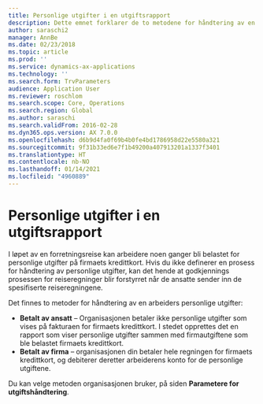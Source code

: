```yaml
---
title: Personlige utgifter i en utgiftsrapport
description: Dette emnet forklarer de to metodene for håndtering av en arbeiders personlige utgifter i Microsoft Dynamics 365 Finance.
author: saraschi2
manager: AnnBe
ms.date: 02/23/2018
ms.topic: article
ms.prod: ''
ms.service: dynamics-ax-applications
ms.technology: ''
ms.search.form: TrvParameters
audience: Application User
ms.reviewer: roschlom
ms.search.scope: Core, Operations
ms.search.region: Global
ms.author: saraschi
ms.search.validFrom: 2016-02-28
ms.dyn365.ops.version: AX 7.0.0
ms.openlocfilehash: d6b9d4fa0f69b4b0fe4bd1786958d22e5580a321
ms.sourcegitcommit: 9f31b33ed6e7f1b49200a407913201a1337f3401
ms.translationtype: HT
ms.contentlocale: nb-NO
ms.lasthandoff: 01/14/2021
ms.locfileid: "4960889"
---
```

# <a name="personal-expenses-on-an-expense-report"></a>Personlige utgifter i en utgiftsrapport

I løpet av en forretningsreise kan arbeidere noen ganger bli belastet for personlige utgifter på firmaets kredittkort. Hvis du ikke definerer en prosess for håndtering av personlige utgifter, kan det hende at godkjennings prosessen for reiseregninger blir forstyrret når de ansatte sender inn de spesifiserte reiseregningene. 

Det finnes to metoder for håndtering av en arbeiders personlige utgifter:

- **Betalt av ansatt** – Organisasjonen betaler ikke personlige utgifter som vises på fakturaen for firmaets kredittkort. I stedet opprettes det en rapport som viser personlige utgifter sammen med firmautgiftene som ble belastet firmaets kredittkort.
- **Betalt av firma** – organisasjonen din betaler hele regningen for firmaets kredittkort, og debiterer deretter arbeiderens konto for de personlige utgiftene.

Du kan velge metoden organisasjonen bruker, på siden **Parametere for utgiftshåndtering**.
